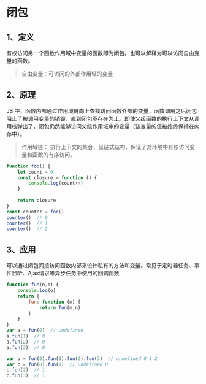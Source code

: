 # 闭包

## 1、定义
有权访问另一个函数作用域中变量的函数即为闭包。也可以解释为可以访问自由变量的函数。
> 自由变量：可访问的外部作用域的变量

## 2、原理
JS 中，函数内部通过作用域链向上查找访问函数外部的变量，函数调用之后闭包阻止了被调用变量的销毁，直到闭包不存在为止。即使父级函数的执行上下文从调用栈弹出了，闭包仍然能够访问父级作用域中的变量（该变量的值被始终保持在内存中）。

> 作用域链： 执行上下文的集合，呈链式结构，保证了对环境中有权访问变量和函数的有序访问。

``` javascript
function foo() {
	let count = 0
	const closure = function () {
		console.log(count++)
	}
	
	return closure
}
const counter = foo()
counter()  // 0
counter()  // 1
counter()  // 2
```

## 3、应用
可以通过闭包间接访问函数内部来设计私有的方法和变量。常见于定时器任务、事件监听、Ajax请求等异步任务中使用的回调函数


``` javascript
function fun(n,o) {
	console.log(o)
	return {
		fun: function (m) {
			return fun(m,n)
		}
	}
}
var a = fun(0)  // undefined
a.fun(1)  // 0
a.fun(2)  // 0		
a.fun(3)  // 0

var b = fun(0).fun(1).fun(2).fun(3)  // undefined 0 1 2
var c = fun(0).fun(1)  // undefined 0
c.fun(2)  // 1
c.fun(3)  // 1
```